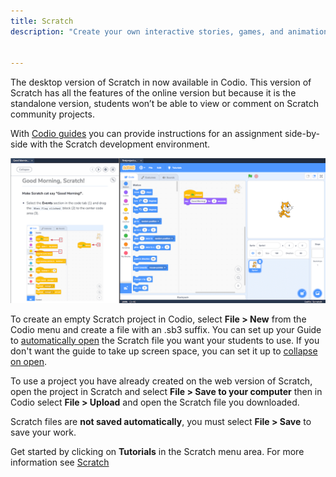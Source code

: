 ```yaml
---
title: Scratch
description: "Create your own interactive stories, games, and animations."


---
```


The desktop version of Scratch in now available in Codio. This version of Scratch has all the features of the online version but because it is the standalone version, students won’t be able to view or comment on Scratch community projects.



With [Codio guides](/courses/authoring/) you can provide instructions for an assignment side-by-side with the Scratch development environment.

![firstproject-small](/img/firstproject-small.png)

To create an empty Scratch project in Codio, select **File > New** from the Codio menu and create a file with an .sb3 suffix. You can set up your Guide to [automatically open](/courses/settings-actions/#open-tabs) the Scratch file you want your students to use. If you don't want the guide to take up screen space, you can set it up to [collapse on open](/courses/authoring/#global).

To use a project you have already created on the web version of Scratch, open the project in Scratch and select **File > Save to your computer** then in Codio select **File > Upload** and open the Scratch file you downloaded.


Scratch files are **not saved automatically**, you must select **File > Save** to save your work.

Get started by clicking on **Tutorials** in the Scratch menu area. For more information see [Scratch](https://scratch.mit.edu/about)

